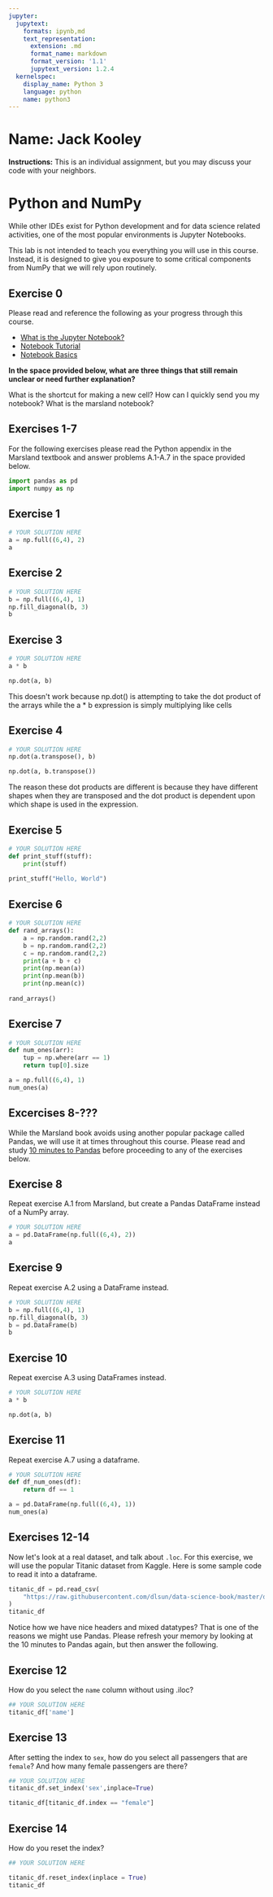 ```yaml
---
jupyter:
  jupytext:
    formats: ipynb,md
    text_representation:
      extension: .md
      format_name: markdown
      format_version: '1.1'
      jupytext_version: 1.2.4
  kernelspec:
    display_name: Python 3
    language: python
    name: python3
---
```


# Name: Jack Kooley


**Instructions:** This is an individual assignment, but you may discuss your code with your neighbors.


# Python and NumPy

While other IDEs exist for Python development and for data science related activities, one of the most popular environments is Jupyter Notebooks.

This lab is not intended to teach you everything you will use in this course. Instead, it is designed to give you exposure to some critical components from NumPy that we will rely upon routinely.

## Exercise 0
Please read and reference the following as your progress through this course. 

* [What is the Jupyter Notebook?](https://nbviewer.jupyter.org/github/jupyter/notebook/blob/master/docs/source/examples/Notebook/What%20is%20the%20Jupyter%20Notebook.ipynb#)
* [Notebook Tutorial](https://www.datacamp.com/community/tutorials/tutorial-jupyter-notebook)
* [Notebook Basics](https://nbviewer.jupyter.org/github/jupyter/notebook/blob/master/docs/source/examples/Notebook/Notebook%20Basics.ipynb)

**In the space provided below, what are three things that still remain unclear or need further explanation?**


What is the shortcut for making a new cell? How can I quickly send you my notebook? What is the marsland notebook?


## Exercises 1-7
For the following exercises please read the Python appendix in the Marsland textbook and answer problems A.1-A.7 in the space provided below.

```python
import pandas as pd
import numpy as np
```

## Exercise 1

```python
# YOUR SOLUTION HERE
a = np.full((6,4), 2)
a
```

## Exercise 2

```python
# YOUR SOLUTION HERE
b = np.full((6,4), 1)
np.fill_diagonal(b, 3)
b
```

## Exercise 3

```python
# YOUR SOLUTION HERE
a * b
```

```python
np.dot(a, b)
```

This doesn't work because np.dot() is attempting to take the dot product of the arrays while the a * b expression is simply multiplying like cells


## Exercise 4

```python
# YOUR SOLUTION HERE
np.dot(a.transpose(), b)
```

```python
np.dot(a, b.transpose())
```

The reason these dot products are different is because they have different shapes when they are transposed and the dot product is dependent upon which shape is used in the expression.


## Exercise 5

```python
# YOUR SOLUTION HERE
def print_stuff(stuff):
    print(stuff)
    
print_stuff("Hello, World")
```

## Exercise 6

```python
# YOUR SOLUTION HERE
def rand_arrays():
    a = np.random.rand(2,2)
    b = np.random.rand(2,2)
    c = np.random.rand(2,2)
    print(a + b + c)
    print(np.mean(a))
    print(np.mean(b))
    print(np.mean(c))
    
rand_arrays()
```

## Exercise 7

```python
# YOUR SOLUTION HERE
def num_ones(arr):
    tup = np.where(arr == 1)
    return tup[0].size

a = np.full((6,4), 1)
num_ones(a)
```

## Excercises 8-???
While the Marsland book avoids using another popular package called Pandas, we will use it at times throughout this course. Please read and study [10 minutes to Pandas](https://pandas.pydata.org/pandas-docs/stable/getting_started/10min.html) before proceeding to any of the exercises below.


## Exercise 8
Repeat exercise A.1 from Marsland, but create a Pandas DataFrame instead of a NumPy array.

```python
# YOUR SOLUTION HERE
a = pd.DataFrame(np.full((6,4), 2))
a
```

## Exercise 9
Repeat exercise A.2 using a DataFrame instead.

```python
# YOUR SOLUTION HERE
b = np.full((6,4), 1)
np.fill_diagonal(b, 3)
b = pd.DataFrame(b)
b
```

## Exercise 10
Repeat exercise A.3 using DataFrames instead.

```python
# YOUR SOLUTION HERE
a * b
```

```python
np.dot(a, b)
```

## Exercise 11
Repeat exercise A.7 using a dataframe.

```python
# YOUR SOLUTION HERE
def df_num_ones(df):
    return df == 1

a = pd.DataFrame(np.full((6,4), 1))
num_ones(a)
```

## Exercises 12-14
Now let's look at a real dataset, and talk about ``.loc``. For this exercise, we will use the popular Titanic dataset from Kaggle. Here is some sample code to read it into a dataframe.

```python
titanic_df = pd.read_csv(
    "https://raw.githubusercontent.com/dlsun/data-science-book/master/data/titanic.csv"
)
titanic_df
```

Notice how we have nice headers and mixed datatypes? That is one of the reasons we might use Pandas. Please refresh your memory by looking at the 10 minutes to Pandas again, but then answer the following.


## Exercise 12
How do you select the ``name`` column without using .iloc?

```python
## YOUR SOLUTION HERE
titanic_df['name']
```

## Exercise 13
After setting the index to ``sex``, how do you select all passengers that are ``female``? And how many female passengers are there?

```python
## YOUR SOLUTION HERE
titanic_df.set_index('sex',inplace=True)
```

```python
titanic_df[titanic_df.index == "female"]
```

## Exercise 14
How do you reset the index?

```python
## YOUR SOLUTION HERE
```

```python
titanic_df.reset_index(inplace = True)
titanic_df
```

```python

```
